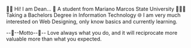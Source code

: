 👋🏻 Hi! I am Dean...
🏫 A student from Mariano Marcos State University
🧑🏻‍💻 Taking a Bachelors Degree in Information Technology
🌐 I am very much interested on Web Designing, only know basics and currently learning.

--📌--Motto--📌--
Love always what you do, and it will reciprocate more valuable more than what you expected. 
